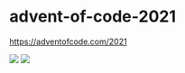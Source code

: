 # advent-of-code-2021
https://adventofcode.com/2021

![](https://img.shields.io/badge/day%20📅-8-blue)
![](https://img.shields.io/badge/stars%20⭐-14-yellow)


